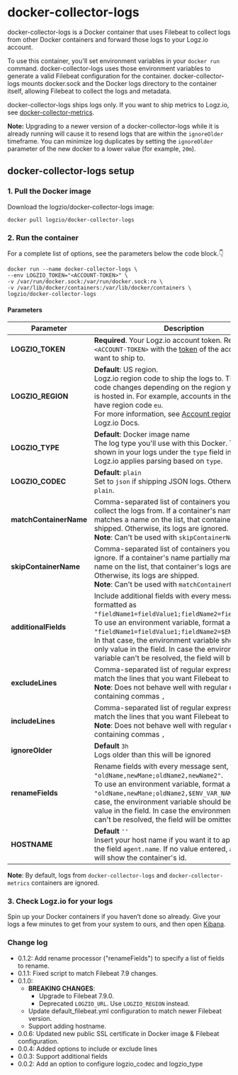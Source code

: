 # docker-collector-logs

docker-collector-logs is a Docker container that uses Filebeat to collect logs from other Docker containers and forward those logs to your Logz.io account.

To use this container, you'll set environment variables in your `docker run` command.
docker-collector-logs uses those environment variables to generate a valid Filebeat configuration for the container.
docker-collector-logs mounts docker.sock and the Docker logs directory to the container itself, allowing Filebeat to collect the logs and metadata.

docker-collector-logs ships logs only.
If you want to ship metrics to Logz.io, see [docker-collector-metrics](https://github.com/logzio/docker-collector-metrics).

**Note:** Upgrading to a newer version of a docker-collector-logs while it is already running will cause it to resend logs that are within the `ignoreOlder` timeframe. You can minimize log duplicates by setting the `ignoreOlder` parameter of the new docker to a lower value (for example, `20m`).

## docker-collector-logs setup

### 1. Pull the Docker image

Download the logzio/docker-collector-logs image:

```shell
docker pull logzio/docker-collector-logs
```

### 2. Run the container

For a complete list of options, see the parameters below the code block.👇

```shell
docker run --name docker-collector-logs \
--env LOGZIO_TOKEN="<ACCOUNT-TOKEN>" \
-v /var/run/docker.sock:/var/run/docker.sock:ro \
-v /var/lib/docker/containers:/var/lib/docker/containers \
logzio/docker-collector-logs
```

#### Parameters

| Parameter | Description |
|---|---|
| **LOGZIO_TOKEN** | **Required**. Your Logz.io account token. Replace `<ACCOUNT-TOKEN>` with the [token](https://app.logz.io/#/dashboard/settings/general) of the account you want to ship to. |
| **LOGZIO_REGION** | **Default**: US region.<br> Logz.io region code to ship the logs to. This region code changes depending on the region your account is hosted in. For example, accounts in the EU region have region code `eu`.<br /> For more information, see [Account region](https://docs.logz.io/user-guide/accounts/account-region.html) on the Logz.io Docs. |
| **LOGZIO_TYPE** | **Default**: Docker image name <br> The log type you'll use with this Docker. This is shown in your logs under the `type` field in Kibana. <br> Logz.io applies parsing based on `type`. |
| **LOGZIO_CODEC** | **Default**: `plain`<br> Set to `json` if shipping JSON logs. Otherwise, set to `plain`. |
| **matchContainerName** | Comma-separated list of containers you want to collect the logs from. If a container's name partially matches a name on the list, that container's logs are shipped. Otherwise, its logs are ignored. <br /> **Note**: Can't be used with `skipContainerName` |
| **skipContainerName** | Comma-separated list of containers you want to ignore. If a container's name partially matches a name on the list, that container's logs are ignored. Otherwise, its logs are shipped. <br /> **Note**: Can't be used with `matchContainerName` |
| **additionalFields** | Include additional fields with every message sent, formatted as `"fieldName1=fieldValue1;fieldName2=fieldValue2"`. <br /> To use an environment variable, format as `"fieldName1=fieldValue1;fieldName2=$ENV_VAR_NAME"`. In that case, the environment variable should be the only value in the field. In case the environment variable can't be resolved, the field will be omitted. |
| **excludeLines** | Comma-separated list of regular expressions to match the lines that you want Filebeat to exclude. <br /> **Note**: Does not behave well with regular expressions containing commas `,`|
| **includeLines** | Comma-separated list of regular expressions to match the lines that you want Filebeat to include. <br /> **Note**: Does not behave well with regular expressions containing commas `,`|
| **ignoreOlder** | **Default** `3h` <br> Logs older than this will be ignored|
| **renameFields** | Rename fields with every message sent, formatted as `"oldName,newMane;oldName2,newName2"`. <br /> To use an environment variable, format as `"oldName,newMane;oldName2,$ENV_VAR_NAME"`. In that case, the environment variable should be the only value in the field. In case the environment variable can't be resolved, the field will be omitted. |
| **HOSTNAME** | **Default** `''` <br> Insert your host name if you want it to appear under the field `agent.name`. If no value entered,  `agent.name` will show the container's id.|

**Note**: By default, logs from `docker-collector-logs` and `docker-collector-metrics` containers are ignored.

### 3. Check Logz.io for your logs

Spin up your Docker containers if you haven’t done so already. Give your logs a few minutes to get from your system to ours, and then open [Kibana](https://app.logz.io/#/dashboard/kibana).

### Change log
- 0.1.2: Add rename processor ("renameFields") to specify a list of fields to rename.
- 0.1.1: Fixed script to match Filebeat 7.9 changes.
- 0.1.0:
    - **BREAKING CHANGES**:
        - Upgrade to Filebeat 7.9.0.
        - Deprecated `LOGZIO_URL`. Use `LOGZIO_REGION` instead.
    - Update default_filebeat.yml configuration to match newer Filebeat version.
    - Support adding hostname.
- 0.0.6: Updated new public SSL certificate in Docker image & Filebeat configuration.
- 0.0.4: Added options to include or exclude lines
- 0.0.3: Support additional fields
- 0.0.2: Add an option to configure logzio_codec and logzio_type
